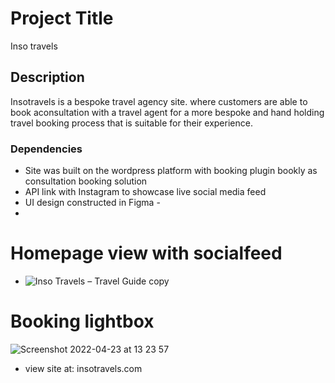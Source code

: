 # Project Title

Inso travels

## Description

Insotravels is a bespoke travel agency site. where customers are able to book aconsultation with a travel agent for a more bespoke and hand holding travel booking process that is suitable for their experience.

### Dependencies

* Site was built on the wordpress platform with booking plugin bookly as consultation booking solution
* API link with Instagram to showcase live social media feed
* UI design constructed in Figma - 
* 
# Homepage view with socialfeed
* ![Inso Travels – Travel Guide copy](https://user-images.githubusercontent.com/104201952/164894087-f17b5baf-57ce-4468-814e-dc968584541b.png)

# Booking lightbox
![Screenshot 2022-04-23 at 13 23 57](https://user-images.githubusercontent.com/104201952/164894371-a67ab502-b2ba-42ff-982f-36ca9a019ec1.png)
* view site at: 
insotravels.com
